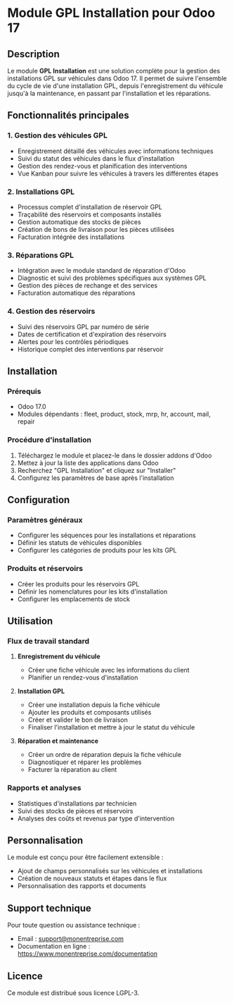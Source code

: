 # Module GPL Installation pour Odoo 17

## Description
Le module **GPL Installation** est une solution complète pour la gestion des installations GPL sur véhicules dans Odoo 17. Il permet de suivre l'ensemble du cycle de vie d'une installation GPL, depuis l'enregistrement du véhicule jusqu'à la maintenance, en passant par l'installation et les réparations.

## Fonctionnalités principales

### 1. Gestion des véhicules GPL
- Enregistrement détaillé des véhicules avec informations techniques
- Suivi du statut des véhicules dans le flux d'installation
- Gestion des rendez-vous et planification des interventions
- Vue Kanban pour suivre les véhicules à travers les différentes étapes

### 2. Installations GPL
- Processus complet d'installation de réservoir GPL
- Traçabilité des réservoirs et composants installés
- Gestion automatique des stocks de pièces
- Création de bons de livraison pour les pièces utilisées
- Facturation intégrée des installations

### 3. Réparations GPL
- Intégration avec le module standard de réparation d'Odoo
- Diagnostic et suivi des problèmes spécifiques aux systèmes GPL
- Gestion des pièces de rechange et des services
- Facturation automatique des réparations

### 4. Gestion des réservoirs
- Suivi des réservoirs GPL par numéro de série
- Dates de certification et d'expiration des réservoirs
- Alertes pour les contrôles périodiques
- Historique complet des interventions par réservoir

## Installation

### Prérequis
- Odoo 17.0
- Modules dépendants : fleet, product, stock, mrp, hr, account, mail, repair

### Procédure d'installation
1. Téléchargez le module et placez-le dans le dossier addons d'Odoo
2. Mettez à jour la liste des applications dans Odoo
3. Recherchez "GPL Installation" et cliquez sur "Installer"
4. Configurez les paramètres de base après l'installation

## Configuration

### Paramètres généraux
- Configurer les séquences pour les installations et réparations
- Définir les statuts de véhicules disponibles
- Configurer les catégories de produits pour les kits GPL

### Produits et réservoirs
- Créer les produits pour les réservoirs GPL
- Définir les nomenclatures pour les kits d'installation
- Configurer les emplacements de stock

## Utilisation

### Flux de travail standard
1. **Enregistrement du véhicule**
   - Créer une fiche véhicule avec les informations du client
   - Planifier un rendez-vous d'installation

2. **Installation GPL**
   - Créer une installation depuis la fiche véhicule
   - Ajouter les produits et composants utilisés
   - Créer et valider le bon de livraison
   - Finaliser l'installation et mettre à jour le statut du véhicule

3. **Réparation et maintenance**
   - Créer un ordre de réparation depuis la fiche véhicule
   - Diagnostiquer et réparer les problèmes
   - Facturer la réparation au client

### Rapports et analyses
- Statistiques d'installations par technicien
- Suivi des stocks de pièces et réservoirs
- Analyses des coûts et revenus par type d'intervention

## Personnalisation
Le module est conçu pour être facilement extensible :
- Ajout de champs personnalisés sur les véhicules et installations
- Création de nouveaux statuts et étapes dans le flux
- Personnalisation des rapports et documents

## Support technique
Pour toute question ou assistance technique :
- Email : support@monentreprise.com
- Documentation en ligne : https://www.monentreprise.com/documentation

## Licence
Ce module est distribué sous licence LGPL-3.
